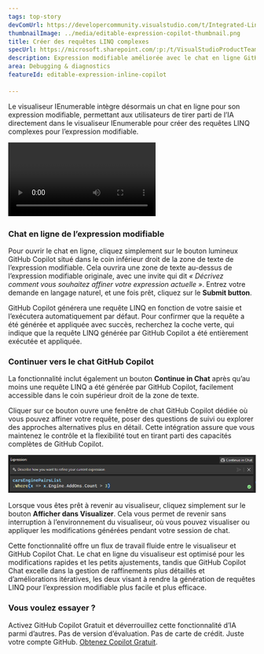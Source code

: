```yaml
---
tags: top-story
devComUrl: https://developercommunity.visualstudio.com/t/Integrated-Linq-Editor/442398
thumbnailImage: ../media/editable-expression-copilot-thumbnail.png
title: Créer des requêtes LINQ complexes
specUrl: https://microsoft.sharepoint.com/:p:/t/VisualStudioProductTeam/ETycaBw7iJdFhgYRYWGSa34BXJEaakZ2PCrAWHmhkEbAsA?e=7hIYoO
description: Expression modifiable améliorée avec le chat en ligne GitHub Copilot directement dans le visualiseur IEnumerable.
area: Debugging & diagnostics
featureId: editable-expression-inline-copilot

---
```



Le visualiseur IEnumerable intègre désormais un chat en ligne pour son expression modifiable, permettant aux utilisateurs de tirer parti de l’IA directement dans le visualiseur IEnumerable pour créer des requêtes LINQ complexes pour l’expression modifiable. 

![Chat en ligne du visualiseur IEnumerable](../media/editable-expression-inline-copilot.mp4)

### Chat en ligne de l’expression modifiable

Pour ouvrir le chat en ligne, cliquez simplement sur le bouton lumineux GitHub Copilot situé dans le coin inférieur droit de la zone de texte de l’expression modifiable. Cela ouvrira une zone de texte au-dessus de l’expression modifiable originale, avec une invite qui dit *« Décrivez comment vous souhaitez affiner votre expression actuelle »*. Entrez votre demande en langage naturel, et une fois prêt, cliquez sur le **Submit button**.

GitHub Copilot générera une requête LINQ en fonction de votre saisie et l’exécutera automatiquement par défaut. Pour confirmer que la requête a été générée et appliquée avec succès, recherchez la coche verte, qui indique que la requête LINQ générée par GitHub Copilot a été entièrement exécutée et appliquée.

### Continuer vers le chat GitHub Copilot
La fonctionnalité inclut également un bouton **Continue in Chat** après qu’au moins une requête LINQ a été générée par GitHub Copilot, facilement accessible dans le coin supérieur droit de la zone de texte. 

Cliquer sur ce bouton ouvre une fenêtre de chat GitHub Copilot dédiée où vous pouvez affiner votre requête, poser des questions de suivi ou explorer des approches alternatives plus en détail. Cette intégration assure que vous maintenez le contrôle et la flexibilité tout en tirant parti des capacités complètes de GitHub Copilot.

![GitHub Copilot en ligne pour l’expression modifiable](../media/editable-expression-copilot.png)

Lorsque vous êtes prêt à revenir au visualiseur, cliquez simplement sur le bouton **Afficher dans Visualizer**. Cela vous permet de revenir sans interruption à l’environnement du visualiseur, où vous pouvez visualiser ou appliquer les modifications générées pendant votre session de chat.

Cette fonctionnalité offre un flux de travail fluide entre le visualiseur et GitHub Copilot Chat. Le chat en ligne du visualiseur est optimisé pour les modifications rapides et les petits ajustements, tandis que GitHub Copilot Chat excelle dans la gestion de raffinements plus détaillés et d’améliorations itératives, les deux visant à rendre la génération de requêtes LINQ pour l’expression modifiable plus facile et plus efficace.

### Vous voulez essayer ?
Activez GitHub Copilot Gratuit et déverrouillez cette fonctionnalité d’IA parmi d’autres.
 Pas de version d’évaluation. Pas de carte de crédit. Juste votre compte GitHub. [Obtenez Copilot Gratuit](vscmd://View.GitHub.Copilot.Chat).
